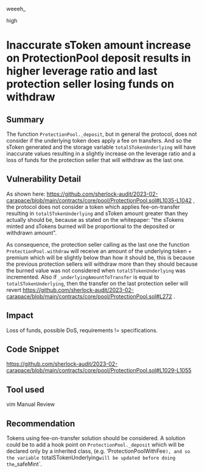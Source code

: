 weeeh_

high

# Inaccurate sToken amount increase on ProtectionPool deposit results in higher leverage ratio and last protection seller losing funds on withdraw

## Summary
The function `ProtectionPool._deposit`, but in general the protocol, does not consider if the underlying token does  apply a fee on transfers. And so the sToken generated and the storage variable `totalSTokenUnderlying` will have inaccurate values resulting in a slightly increase on the leverage ratio and a loss of funds for the protection seller that will withdraw as the last one.

## Vulnerability Detail
As shown here: https://github.com/sherlock-audit/2023-02-carapace/blob/main/contracts/core/pool/ProtectionPool.sol#L1035-L1042 , the protocol does not consider a token which applies fee-on-transfer resulting in  `totalSTokenUnderlying` and sToken amount greater than they actually should be, because as stated on the whitepaper: "the sTokens minted and sTokens burned will be proportional to the deposited or withdrawn amount".

As consequence, the protection seller calling as the last one the function `ProtectionPool.withdraw` will receive an amount of  the underlying token + premium which will be slightly below than how it should be, this is because the previous protection sellers will withdraw more than they should because the burned value was not considered when `totalSTokenUnderlying` was incremented. Also if `_underlyingAmountToTransfer` is equal to `totalSTokenUnderlying`, then the transfer on the last protection seller will revert https://github.com/sherlock-audit/2023-02-carapace/blob/main/contracts/core/pool/ProtectionPool.sol#L272 .

## Impact
Loss of funds, possible DoS, requirements != specifications.

## Code Snippet
https://github.com/sherlock-audit/2023-02-carapace/blob/main/contracts/core/pool/ProtectionPool.sol#L1029-L1055

## Tool used
vim
Manual Review

## Recommendation
Tokens using fee-on-transfer solution should be considered. A solution could be to add a hook point on `ProtectionPool._deposit` which will be declared only by a inherited class, (e.g. 'ProtectionPoolWithFee`), and so the variable `totalSTokenUnderlying` will be updated before doing the `_safeMint`.